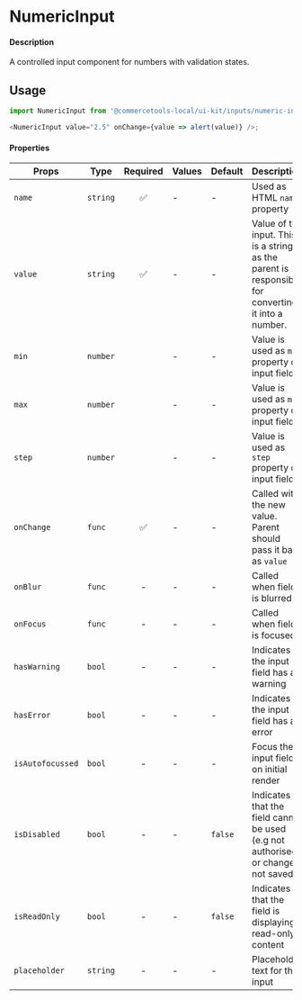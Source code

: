 # NumericInput

#### Description

A controlled input component for numbers with validation states.

## Usage

```js
import NumericInput from '@commercetools-local/ui-kit/inputs/numeric-input';

<NumericInput value="2.5" onChange={value => alert(value)} />;
```

#### Properties

| Props            | Type     | Required | Values | Default | Description                                                                                                              |
| ---------------- | -------- | :------: | ------ | ------- | ------------------------------------------------------------------------------------------------------------------------ |
| `name`           | `string` |    ✅    | -      | -       | Used as HTML `name` property                                                                                             |
| `value`          | `string` |    ✅    | -      | -       | Value of the input. This is a string as the parent is responsible for converting it into a number.                       |
| `min`            | `number` |          | -      | -       | Value is used as `min` property on input field |
| `max`            | `number` |          | -      | -       | Value is used as `max` property on input field |
| `step`           | `number` |          | -      | -       | Value is used as `step` property on input field |
| `onChange`       | `func`   |    ✅    | -      | -       | Called with the new value. Parent should pass it back as `value`                                                         |
| `onBlur`         | `func`   |    -     | -      | -       | Called when field is blurred                                                                                             |
| `onFocus`        | `func`   |    -     | -      | -       | Called when field is focused                                                                                             |
| `hasWarning`     | `bool`   |    -     | -      | -       | Indicates the input field has a warning                                                                                  |
| `hasError`       | `bool`   |    -     | -      | -       | Indicates the input field has an error                                                                                   |
| `isAutofocussed` | `bool`   |    -     | -      | -       | Focus the input field on initial render                                                                                  |
| `isDisabled`     | `bool`   |    -     | -      | `false` | Indicates that the field cannot be used (e.g not authorised, or changes not saved)                                       |
| `isReadOnly`     | `bool`   |    -     | -      | `false` | Indicates that the field is displaying read-only content                                                                 |
| `placeholder`    | `string` |    -     | -      | -       | Placeholder text for the input                                                                                           |
